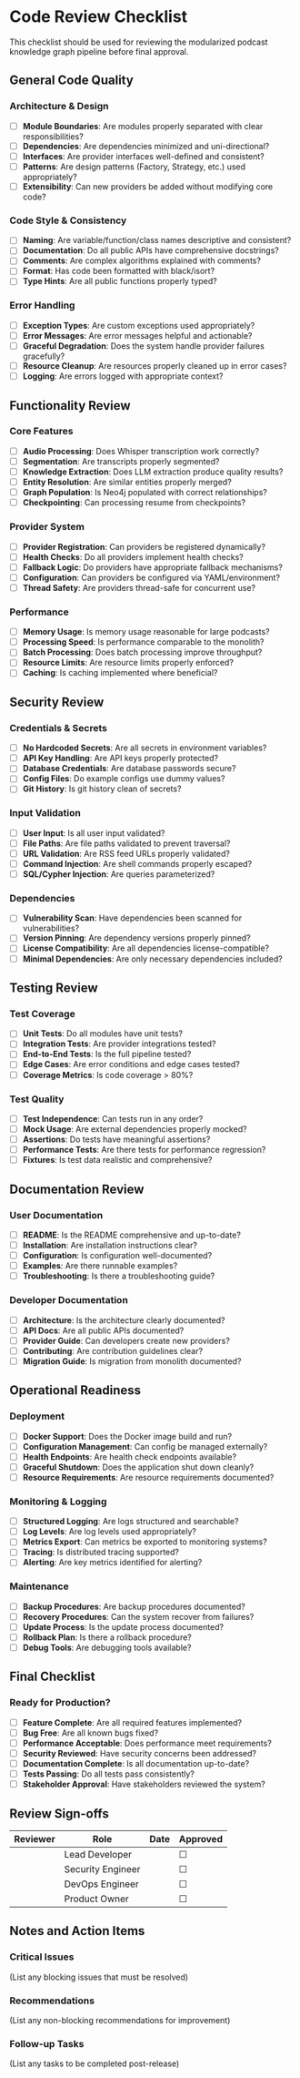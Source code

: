 # Code Review Checklist

This checklist should be used for reviewing the modularized podcast knowledge graph pipeline before final approval.

## General Code Quality

### Architecture & Design
- [ ] **Module Boundaries**: Are modules properly separated with clear responsibilities?
- [ ] **Dependencies**: Are dependencies minimized and uni-directional?
- [ ] **Interfaces**: Are provider interfaces well-defined and consistent?
- [ ] **Patterns**: Are design patterns (Factory, Strategy, etc.) used appropriately?
- [ ] **Extensibility**: Can new providers be added without modifying core code?

### Code Style & Consistency
- [ ] **Naming**: Are variable/function/class names descriptive and consistent?
- [ ] **Documentation**: Do all public APIs have comprehensive docstrings?
- [ ] **Comments**: Are complex algorithms explained with comments?
- [ ] **Format**: Has code been formatted with black/isort?
- [ ] **Type Hints**: Are all public functions properly typed?

### Error Handling
- [ ] **Exception Types**: Are custom exceptions used appropriately?
- [ ] **Error Messages**: Are error messages helpful and actionable?
- [ ] **Graceful Degradation**: Does the system handle provider failures gracefully?
- [ ] **Resource Cleanup**: Are resources properly cleaned up in error cases?
- [ ] **Logging**: Are errors logged with appropriate context?

## Functionality Review

### Core Features
- [ ] **Audio Processing**: Does Whisper transcription work correctly?
- [ ] **Segmentation**: Are transcripts properly segmented?
- [ ] **Knowledge Extraction**: Does LLM extraction produce quality results?
- [ ] **Entity Resolution**: Are similar entities properly merged?
- [ ] **Graph Population**: Is Neo4j populated with correct relationships?
- [ ] **Checkpointing**: Can processing resume from checkpoints?

### Provider System
- [ ] **Provider Registration**: Can providers be registered dynamically?
- [ ] **Health Checks**: Do all providers implement health checks?
- [ ] **Fallback Logic**: Do providers have appropriate fallback mechanisms?
- [ ] **Configuration**: Can providers be configured via YAML/environment?
- [ ] **Thread Safety**: Are providers thread-safe for concurrent use?

### Performance
- [ ] **Memory Usage**: Is memory usage reasonable for large podcasts?
- [ ] **Processing Speed**: Is performance comparable to the monolith?
- [ ] **Batch Processing**: Does batch processing improve throughput?
- [ ] **Resource Limits**: Are resource limits properly enforced?
- [ ] **Caching**: Is caching implemented where beneficial?

## Security Review

### Credentials & Secrets
- [ ] **No Hardcoded Secrets**: Are all secrets in environment variables?
- [ ] **API Key Handling**: Are API keys properly protected?
- [ ] **Database Credentials**: Are database passwords secure?
- [ ] **Config Files**: Do example configs use dummy values?
- [ ] **Git History**: Is git history clean of secrets?

### Input Validation
- [ ] **User Input**: Is all user input validated?
- [ ] **File Paths**: Are file paths validated to prevent traversal?
- [ ] **URL Validation**: Are RSS feed URLs properly validated?
- [ ] **Command Injection**: Are shell commands properly escaped?
- [ ] **SQL/Cypher Injection**: Are queries parameterized?

### Dependencies
- [ ] **Vulnerability Scan**: Have dependencies been scanned for vulnerabilities?
- [ ] **Version Pinning**: Are dependency versions properly pinned?
- [ ] **License Compatibility**: Are all dependencies license-compatible?
- [ ] **Minimal Dependencies**: Are only necessary dependencies included?

## Testing Review

### Test Coverage
- [ ] **Unit Tests**: Do all modules have unit tests?
- [ ] **Integration Tests**: Are provider integrations tested?
- [ ] **End-to-End Tests**: Is the full pipeline tested?
- [ ] **Edge Cases**: Are error conditions and edge cases tested?
- [ ] **Coverage Metrics**: Is code coverage > 80%?

### Test Quality
- [ ] **Test Independence**: Can tests run in any order?
- [ ] **Mock Usage**: Are external dependencies properly mocked?
- [ ] **Assertions**: Do tests have meaningful assertions?
- [ ] **Performance Tests**: Are there tests for performance regression?
- [ ] **Fixtures**: Is test data realistic and comprehensive?

## Documentation Review

### User Documentation
- [ ] **README**: Is the README comprehensive and up-to-date?
- [ ] **Installation**: Are installation instructions clear?
- [ ] **Configuration**: Is configuration well-documented?
- [ ] **Examples**: Are there runnable examples?
- [ ] **Troubleshooting**: Is there a troubleshooting guide?

### Developer Documentation
- [ ] **Architecture**: Is the architecture clearly documented?
- [ ] **API Docs**: Are all public APIs documented?
- [ ] **Provider Guide**: Can developers create new providers?
- [ ] **Contributing**: Are contribution guidelines clear?
- [ ] **Migration Guide**: Is migration from monolith documented?

## Operational Readiness

### Deployment
- [ ] **Docker Support**: Does the Docker image build and run?
- [ ] **Configuration Management**: Can config be managed externally?
- [ ] **Health Endpoints**: Are health check endpoints available?
- [ ] **Graceful Shutdown**: Does the application shut down cleanly?
- [ ] **Resource Requirements**: Are resource requirements documented?

### Monitoring & Logging
- [ ] **Structured Logging**: Are logs structured and searchable?
- [ ] **Log Levels**: Are log levels used appropriately?
- [ ] **Metrics Export**: Can metrics be exported to monitoring systems?
- [ ] **Tracing**: Is distributed tracing supported?
- [ ] **Alerting**: Are key metrics identified for alerting?

### Maintenance
- [ ] **Backup Procedures**: Are backup procedures documented?
- [ ] **Recovery Procedures**: Can the system recover from failures?
- [ ] **Update Process**: Is the update process documented?
- [ ] **Rollback Plan**: Is there a rollback procedure?
- [ ] **Debug Tools**: Are debugging tools available?

## Final Checklist

### Ready for Production?
- [ ] **Feature Complete**: Are all required features implemented?
- [ ] **Bug Free**: Are all known bugs fixed?
- [ ] **Performance Acceptable**: Does performance meet requirements?
- [ ] **Security Reviewed**: Have security concerns been addressed?
- [ ] **Documentation Complete**: Is all documentation up-to-date?
- [ ] **Tests Passing**: Do all tests pass consistently?
- [ ] **Stakeholder Approval**: Have stakeholders reviewed the system?

## Review Sign-offs

| Reviewer | Role | Date | Approved |
|----------|------|------|----------|
| | Lead Developer | | ☐ |
| | Security Engineer | | ☐ |
| | DevOps Engineer | | ☐ |
| | Product Owner | | ☐ |

## Notes and Action Items

### Critical Issues
(List any blocking issues that must be resolved)

### Recommendations
(List any non-blocking recommendations for improvement)

### Follow-up Tasks
(List any tasks to be completed post-release)